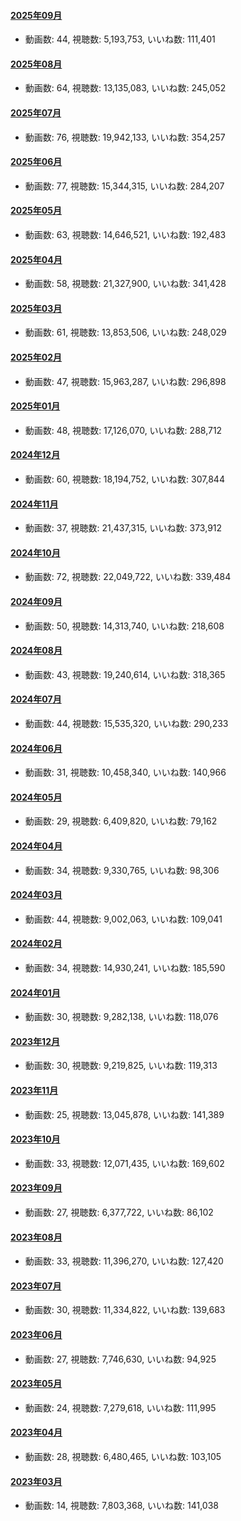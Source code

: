 #### [2025年09月](videos/202509 "wikilink")

-   動画数: 44, 視聴数: 5,193,753, いいね数: 111,401

#### [2025年08月](videos/202508 "wikilink")

-   動画数: 64, 視聴数: 13,135,083, いいね数: 245,052

#### [2025年07月](videos/202507 "wikilink")

-   動画数: 76, 視聴数: 19,942,133, いいね数: 354,257

#### [2025年06月](videos/202506 "wikilink")

-   動画数: 77, 視聴数: 15,344,315, いいね数: 284,207

#### [2025年05月](videos/202505 "wikilink")

-   動画数: 63, 視聴数: 14,646,521, いいね数: 192,483

#### [2025年04月](videos/202504 "wikilink")

-   動画数: 58, 視聴数: 21,327,900, いいね数: 341,428

#### [2025年03月](videos/202503 "wikilink")

-   動画数: 61, 視聴数: 13,853,506, いいね数: 248,029

#### [2025年02月](videos/202502 "wikilink")

-   動画数: 47, 視聴数: 15,963,287, いいね数: 296,898

#### [2025年01月](videos/202501 "wikilink")

-   動画数: 48, 視聴数: 17,126,070, いいね数: 288,712

#### [2024年12月](videos/202412 "wikilink")

-   動画数: 60, 視聴数: 18,194,752, いいね数: 307,844

#### [2024年11月](videos/202411 "wikilink")

-   動画数: 37, 視聴数: 21,437,315, いいね数: 373,912

#### [2024年10月](videos/202410 "wikilink")

-   動画数: 72, 視聴数: 22,049,722, いいね数: 339,484

#### [2024年09月](videos/202409 "wikilink")

-   動画数: 50, 視聴数: 14,313,740, いいね数: 218,608

#### [2024年08月](videos/202408 "wikilink")

-   動画数: 43, 視聴数: 19,240,614, いいね数: 318,365

#### [2024年07月](videos/202407 "wikilink")

-   動画数: 44, 視聴数: 15,535,320, いいね数: 290,233

#### [2024年06月](videos/202406 "wikilink")

-   動画数: 31, 視聴数: 10,458,340, いいね数: 140,966

#### [2024年05月](videos/202405 "wikilink")

-   動画数: 29, 視聴数: 6,409,820, いいね数: 79,162

#### [2024年04月](videos/202404 "wikilink")

-   動画数: 34, 視聴数: 9,330,765, いいね数: 98,306

#### [2024年03月](videos/202403 "wikilink")

-   動画数: 44, 視聴数: 9,002,063, いいね数: 109,041

#### [2024年02月](videos/202402 "wikilink")

-   動画数: 34, 視聴数: 14,930,241, いいね数: 185,590

#### [2024年01月](videos/202401 "wikilink")

-   動画数: 30, 視聴数: 9,282,138, いいね数: 118,076

#### [2023年12月](videos/202312 "wikilink")

-   動画数: 30, 視聴数: 9,219,825, いいね数: 119,313

#### [2023年11月](videos/202311 "wikilink")

-   動画数: 25, 視聴数: 13,045,878, いいね数: 141,389

#### [2023年10月](videos/202310 "wikilink")

-   動画数: 33, 視聴数: 12,071,435, いいね数: 169,602

#### [2023年09月](videos/202309 "wikilink")

-   動画数: 27, 視聴数: 6,377,722, いいね数: 86,102

#### [2023年08月](videos/202308 "wikilink")

-   動画数: 33, 視聴数: 11,396,270, いいね数: 127,420

#### [2023年07月](videos/202307 "wikilink")

-   動画数: 30, 視聴数: 11,334,822, いいね数: 139,683

#### [2023年06月](videos/202306 "wikilink")

-   動画数: 27, 視聴数: 7,746,630, いいね数: 94,925

#### [2023年05月](videos/202305 "wikilink")

-   動画数: 24, 視聴数: 7,279,618, いいね数: 111,995

#### [2023年04月](videos/202304 "wikilink")

-   動画数: 28, 視聴数: 6,480,465, いいね数: 103,105

#### [2023年03月](videos/202303 "wikilink")

-   動画数: 14, 視聴数: 7,803,368, いいね数: 141,038

